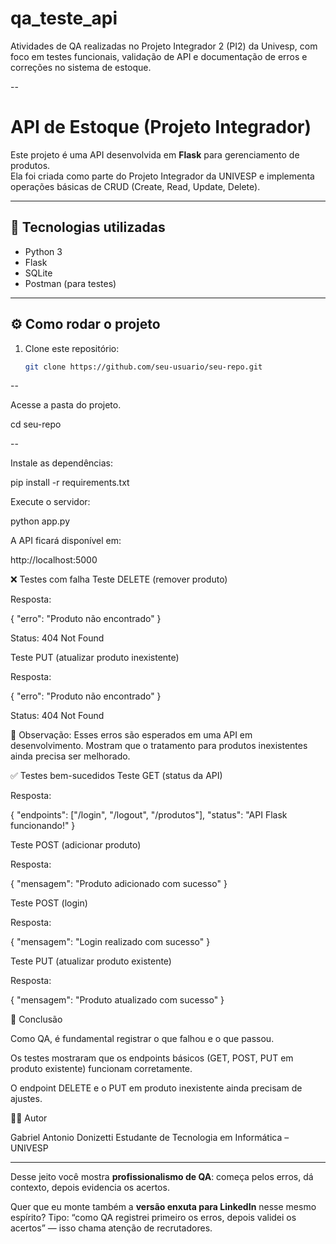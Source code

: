 # qa_teste_api
Atividades de QA realizadas no Projeto Integrador 2 (PI2) da Univesp, com foco em testes funcionais, validação de API e documentação de erros e correções no sistema de estoque.

--

# API de Estoque (Projeto Integrador)

Este projeto é uma API desenvolvida em **Flask** para gerenciamento de produtos.  
Ela foi criada como parte do Projeto Integrador da UNIVESP e implementa operações básicas de CRUD (Create, Read, Update, Delete).

---

## 🚀 Tecnologias utilizadas
- Python 3
- Flask
- SQLite
- Postman (para testes)

---

## ⚙️ Como rodar o projeto

1. Clone este repositório:
   ```bash
   git clone https://github.com/seu-usuario/seu-repo.git

--

Acesse a pasta do projeto.

cd seu-repo

--

Instale as dependências:

pip install -r requirements.txt


Execute o servidor:

python app.py


A API ficará disponível em:

http://localhost:5000

❌ Testes com falha
Teste DELETE (remover produto)

Resposta:

{
  "erro": "Produto não encontrado"
}


Status: 404 Not Found

Teste PUT (atualizar produto inexistente)

Resposta:

{
  "erro": "Produto não encontrado"
}


Status: 404 Not Found

📌 Observação: Esses erros são esperados em uma API em desenvolvimento. Mostram que o tratamento para produtos inexistentes ainda precisa ser melhorado.

✅ Testes bem-sucedidos
Teste GET (status da API)

Resposta:

{
  "endpoints": ["/login", "/logout", "/produtos"],
  "status": "API Flask funcionando!"
}

Teste POST (adicionar produto)

Resposta:

{
  "mensagem": "Produto adicionado com sucesso"
}

Teste POST (login)

Resposta:

{
  "mensagem": "Login realizado com sucesso"
}

Teste PUT (atualizar produto existente)

Resposta:

{
  "mensagem": "Produto atualizado com sucesso"
}

📌 Conclusão

Como QA, é fundamental registrar o que falhou e o que passou.

Os testes mostraram que os endpoints básicos (GET, POST, PUT em produto existente) funcionam corretamente.

O endpoint DELETE e o PUT em produto inexistente ainda precisam de ajustes.

👨‍💻 Autor

Gabriel Antonio Donizetti
Estudante de Tecnologia em Informática – UNIVESP


---

Desse jeito você mostra **profissionalismo de QA**: começa pelos erros, dá contexto, depois evidencia os acertos.  

Quer que eu monte também a **versão enxuta para LinkedIn** nesse mesmo espírito? Tipo: “como QA registrei primeiro os erros, depois validei os acertos” — isso chama atenção de recrutadores.
